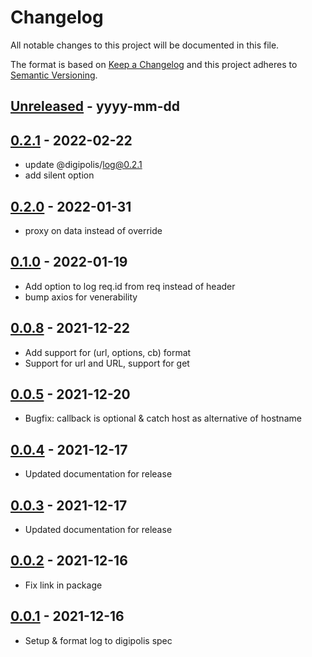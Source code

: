 # Changelog
All notable changes to this project will be documented in this file.

The format is based on [Keep a Changelog](http://keepachangelog.com/)
and this project adheres to [Semantic Versioning](http://semver.org/).

[Unreleased]: https://github.com/digipolisantwerp/request_log_module_nodejs/compare/v0.0.1...HEAD
## [Unreleased] - yyyy-mm-dd

[0.2.1]: https://github.com/digipolisantwerp/request_log_module_nodejs/tree/v0.2.1
## [0.2.1] - 2022-02-22

- update @digipolis/log@0.2.1
- add silent option

[0.2.0]: https://github.com/digipolisantwerp/request_log_module_nodejs/tree/v0.2.0
## [0.2.0] - 2022-01-31

- proxy on data instead of override

[0.1.0]: https://github.com/digipolisantwerp/request_log_module_nodejs/tree/v0.1.0
## [0.1.0] - 2022-01-19

- Add option to log req.id from req instead of header
- bump axios for venerability

[0.0.8]: https://github.com/digipolisantwerp/request_log_module_nodejs/tree/v0.0.8
## [0.0.8] - 2021-12-22

- Add support for (url, options, cb) format
- Support for url and URL, support for get

[0.0.5]: https://github.com/digipolisantwerp/request_log_module_nodejs/tree/v0.0.5
## [0.0.5] - 2021-12-20

- Bugfix: callback is optional & catch host as alternative of hostname

[0.0.4]: https://github.com/digipolisantwerp/request_log_module_nodejs/tree/v0.0.4
## [0.0.4] - 2021-12-17

- Updated documentation for release

[0.0.3]: https://github.com/digipolisantwerp/request_log_module_nodejs/tree/v0.0.3
## [0.0.3] - 2021-12-17

- Updated documentation for release

[0.0.2]: https://github.com/digipolisantwerp/request_log_module_nodejs/tree/v0.0.2
## [0.0.2] - 2021-12-16

- Fix link in package

[0.0.1]: https://github.com/digipolisantwerp/request_log_module_nodejs/tree/v0.0.1
## [0.0.1] - 2021-12-16

- Setup & format log to digipolis spec
